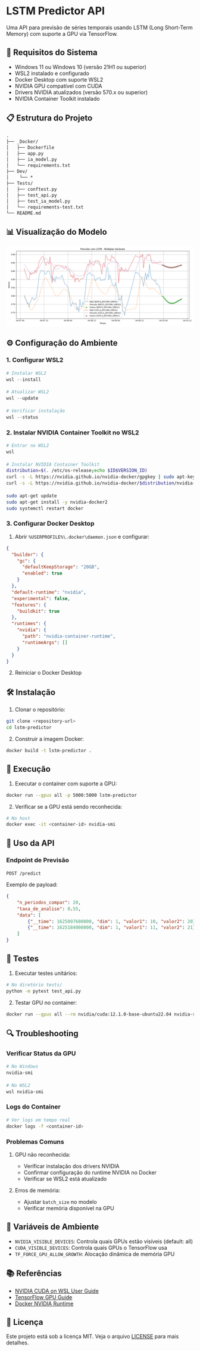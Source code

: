 # LSTM Predictor API

Uma API para previsão de séries temporais usando LSTM (Long Short-Term Memory) com suporte a GPU via TensorFlow.

## 🚀 Requisitos do Sistema

- Windows 11 ou Windows 10 (versão 21H1 ou superior)
- WSL2 instalado e configurado
- Docker Desktop com suporte WSL2
- NVIDIA GPU compatível com CUDA
- Drivers NVIDIA atualizados (versão 570.x ou superior)
- NVIDIA Container Toolkit instalado

## 📋 Estrutura do Projeto

```
.
├── _Docker/
│   ├── Dockerfile
│   ├── app.py
│   ├── ia_model.py
│   └── requirements.txt
├── Dev/
│    └── *
├── Tests/
│   ├── conftest.py
│   ├── test_api.py
│   ├── test_ia_model.py
│   └── requirements-test.txt
└── README.md
```

## 📊 Visualização do Modelo

![Modelo LSTM](Dev/Modelo%204%20-%20Previsao%20-%20055/previsao_lstm_futuro_multivariavel_055.png)

## ⚙️ Configuração do Ambiente

### 1. Configurar WSL2

```powershell
# Instalar WSL2
wsl --install

# Atualizar WSL2
wsl --update

# Verificar instalação
wsl --status
```

### 2. Instalar NVIDIA Container Toolkit no WSL2

```bash
# Entrar no WSL2
wsl

# Instalar NVIDIA Container Toolkit
distribution=$(. /etc/os-release;echo $ID$VERSION_ID)
curl -s -L https://nvidia.github.io/nvidia-docker/gpgkey | sudo apt-key add -
curl -s -L https://nvidia.github.io/nvidia-docker/$distribution/nvidia-docker.list | sudo tee /etc/apt/sources.list.d/nvidia-docker.list

sudo apt-get update
sudo apt-get install -y nvidia-docker2
sudo systemctl restart docker
```

### 3. Configurar Docker Desktop

1. Abrir `%USERPROFILE%\.docker\daemon.json` e configurar:

```json
{
  "builder": {
    "gc": {
      "defaultKeepStorage": "20GB",
      "enabled": true
    }
  },
  "default-runtime": "nvidia",
  "experimental": false,
  "features": {
    "buildkit": true
  },
  "runtimes": {
    "nvidia": {
      "path": "nvidia-container-runtime",
      "runtimeArgs": []
    }
  }
}
```

2. Reiniciar o Docker Desktop

## 🛠️ Instalação

1. Clonar o repositório:
```bash
git clone <repository-url>
cd lstm-predictor
```

2. Construir a imagem Docker:
```bash
docker build -t lstm-predictor .
```

## 🚀 Execução

1. Executar o container com suporte a GPU:
```bash
docker run --gpus all -p 5000:5000 lstm-predictor
```

2. Verificar se a GPU está sendo reconhecida:
```bash
# No host
docker exec -it <container-id> nvidia-smi
```

## 📝 Uso da API

### Endpoint de Previsão

`POST /predict`

Exemplo de payload:
```json
{
    "n_periodos_compar": 20,
    "taxa_de_analise": 0.55,
    "data": [
        {"__time": 1625097600000, "dim": 1, "valor1": 10, "valor2": 20},
        {"__time": 1625184000000, "dim": 1, "valor1": 11, "valor2": 21}
    ]
}
```

## 🧪 Testes

1. Executar testes unitários:
```bash
# No diretório tests/
python -m pytest test_api.py
```

2. Testar GPU no container:
```bash
docker run --gpus all --rm nvidia/cuda:12.1.0-base-ubuntu22.04 nvidia-smi
```

## 🔍 Troubleshooting

### Verificar Status da GPU

```bash
# No Windows
nvidia-smi

# No WSL2
wsl nvidia-smi
```

### Logs do Container

```bash
# Ver logs em tempo real
docker logs -f <container-id>
```

### Problemas Comuns

1. GPU não reconhecida:
   - Verificar instalação dos drivers NVIDIA
   - Confirmar configuração do runtime NVIDIA no Docker
   - Verificar se WSL2 está atualizado

2. Erros de memória:
   - Ajustar `batch_size` no modelo
   - Verificar memória disponível na GPU

## 🔧 Variáveis de Ambiente

- `NVIDIA_VISIBLE_DEVICES`: Controla quais GPUs estão visíveis (default: all)
- `CUDA_VISIBLE_DEVICES`: Controla quais GPUs o TensorFlow usa
- `TF_FORCE_GPU_ALLOW_GROWTH`: Alocação dinâmica de memória GPU

## 📚 Referências

- [NVIDIA CUDA on WSL User Guide](https://docs.nvidia.com/cuda/wsl-user-guide/index.html)
- [TensorFlow GPU Guide](https://www.tensorflow.org/install/gpu)
- [Docker NVIDIA Runtime](https://docs.docker.com/config/containers/resource_constraints/#gpu)

## 📄 Licença

Este projeto está sob a licença MIT. Veja o arquivo [LICENSE](LICENSE) para mais detalhes. 